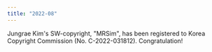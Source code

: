 ```yaml
---
title: "2022-08"
---
```


Jungrae Kim's SW-copyright, "MRSim", has been registered to Korea Copyright Commission (No. C-2022-031812). Congratulation!
